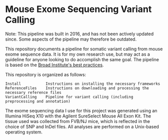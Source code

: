 # Mouse Exome Sequencing Variant Calling

Note: This pipeline was built in 2016, and has not been actively updated since. Some aspects of the pipeline may therefore be outdated.

This repository documents a pipeline for somatic variant calling from mouse exome sequence data. It is for my own research use, but may act as a guideline for anyone looking to do accomplish the same goal. The pipeline is based on the [Broad Institute's best practices](https://www.broadinstitute.org/gatk/guide/best-practices.php).

This repository is organized as follows:
````
Install           Instructions on installing the necessary frameworks
ReferenceFiles    Instructions on downloading and processing the necessary reference files
VariantCalling    Pipeline for variant calling (including preprocessing and annotation)
`````

The exome sequencing data I use for this project was generated using an Illumina HiSeq X10 with the Agilent SureSelect Mouse All Exon Kit. The tissue used was collected from FVB/NJ mice, which is reflected in the choice of SNP and InDel files. All analyses are performed on a Unix-based operating system.
